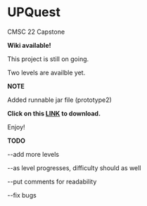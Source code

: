 # UPQuest
CMSC 22 Capstone

**Wiki available!**

This project is still on going.

Two levels are availble yet.

**NOTE**

Added runnable jar file (prototype2)

**Click on this <a href="https://drive.google.com/open?id=0B-U4TqqTklD9dnNnQlZNSmRwYUU">LINK</a> to download.**

Enjoy!

**TODO**

--add more levels

--as level progresses, difficulty should as well

--put comments for readability

--fix bugs

